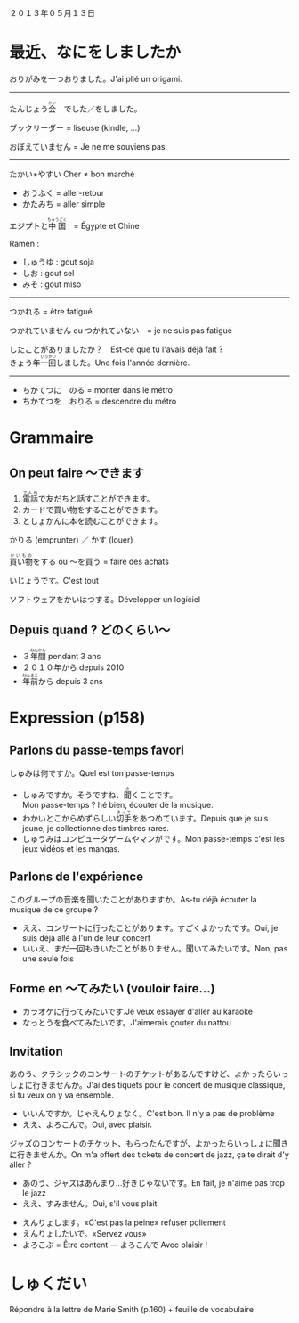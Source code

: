 ２０１３年０５月１３日

最近、なにをしましたか
===================

おりがみを一つおりました。J'ai plié un origami.

-----
たんじょう<ruby><rb>会</rb><rp>【</rp><rt>かい</rt><rp>】</rp></ruby>　でした／をしました。

ブックリーダー = liseuse (kindle, …)

おぼえていません = Je ne me souviens pas.

------
たかい≠やすい Cher ≠ bon marché

* おうふく = aller-retour
* かたみち = aller simple

エジプトと<ruby><rb>中国</rb><rp>【</rp><rt>ちゅうごく</rt><rp>】</rp></ruby>　= Égypte et Chine

Ramen :

* しゅうゆ : gout soja
* しお : gout sel
* みそ : gout miso

-----
つかれる = être fatigué

つかれていません ou つかれていない　= je ne suis pas fatigué

したことがありましたか？　Est-ce que tu l'avais déjà fait ?<br/>
きょう年<ruby><rb>一回</rb><rp>【</rp><rt>いっかい</rt><rp>】</rp></ruby>しました。Une fois l'année dernière.

-----
* ちかてつに　のる = monter dans le métro
* ちかてつを　おりる = descendre du métro

Grammaire
=========

On peut faire ～できます
---------------------

1. <ruby><rb>電話</rb><rp>【</rp><rt>でんわ</rt><rp>】</rp></ruby>で友だちと話すことができます。
2. カードで買い物をすることができます。
3. としょかんに本を読むことができます。

かりる (emprunter) ／ かす (louer)

<ruby><rb>買い物</rb><rp>【</rp><rt>かいもの</rt><rp>】</rp></ruby>をする ou ～を買う = faire des achats

いじょうです。C'est tout

ソフトウェアをかいはつする。Développer un logiciel


Depuis quand ? どのくらい～
-------------------------

* ３<ruby><rb>年間</rb><rp>【</rp><rt>ねんかん</rt><rp>】</rp></ruby> pendant 3 ans
* ２０１０年から depuis 2010
* <ruby><rb>年前</rb><rp>【</rp><rt>ねんまえ</rt><rp>】</rp></ruby>から depuis 3 ans

Expression (p158)
==============

Parlons du passe-temps favori
---------------------------

しゅみは何ですか。Quel est ton passe-temps<br/>
- しゅみですか。そうですね、<ruby><rb>聞</rb><rp>【</rp><rt>き</rt><rp>】</rp></ruby>くことです。<br/> Mon passe-temps ?  hé bien, écouter de la musique.<br/>
- わかいとこからめずらしい<ruby><rb>切手</rb><rp>【</rp><rt>きって</rt><rp>】</rp></ruby>をあつめています。Depuis que je suis jeune, je collectionne des timbres rares.<br/>
- しゅうみはコンピュータゲームやマンがです。Mon passe-temps c'est les jeux vidéos et les mangas.

Parlons de l'expérience
----------------------
このグループの音楽を聞いたことがありますか。As-tu déjà écouter la musique de ce groupe ?<br/>
- ええ、コンサートに行ったことがあります。すごくよかったです。Oui, je suis déjà allé à l'un de leur concert<br/>
- いいえ、まだ一回もきいたことがありません。聞いてみたいです。Non, pas une seule fois

Forme en ～てみたい (vouloir faire…)
---------------------------------

* カラオケに行ってみたいです.Je veux essayer d'aller au karaoke
* なっとうを食べてみたいです。J'aimerais gouter du nattou

Invitation
----------

あのう、クラシックのコンサートのチケットがあるんですけど、よかったらいっしょに行きませんか。J'ai des tiquets pour le concert de musique classique, si tu veux on y va ensemble.<br/>
- いいんですか。じゃえんりょなく。C'est bon. Il n'y a pas de problème<br/>
- ええ、よろこんで。Oui, avec plaisir.


ジャズのコンサートのチケット、もらったんですが、よかったらいっしょに聞きに行きませんか。On m'a offert des tickets de concert de jazz, ça te dirait d'y aller ?<br/>
- あのう、ジャズはあんまり…好きじゃないです。En fait, je n'aime pas trop le jazz<br/>
- ええ、すみません。Oui, s'il vous plait

* えんりょします。«C'est pas la peine» refuser poliement
* えんりょしたいで。«Servez vous»
* よろこぶ = Être content — よろこんで Avec plaisir !

しゅくだい
=========

Répondre à la lettre de Marie Smith (p.160) + feuille de vocabulaire
